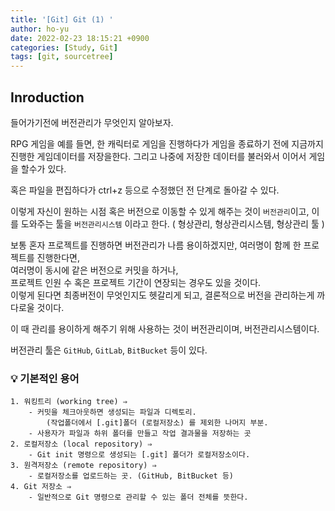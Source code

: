 ```yaml
---
title: '[Git] Git (1) '
author: ho-yu
date: 2022-02-23 18:15:21 +0900
categories: [Study, Git]
tags: [git, sourcetree]
---
```


## Inroduction
들어가기전에 버전관리가 무엇인지 알아보자.

RPG 게임을 예를 들면, 한 캐릭터로 게임을 진행하다가 게임을 종료하기 전에 지금까지 진행한 게임데이터를 저장을한다. 그리고 나중에 저장한 데이터를 불러와서 이어서 게임을 할수가 있다.

혹은 파일을 편집하다가 ctrl+z 등으로 수정했던 전 단계로 돌아갈 수 있다.

이렇게 자신이 원하는 시점 혹은 버전으로 이동할 수 있게 해주는 것이 `버전관리`이고, 이를 도와주는 툴을 `버전관리시스템` 이라고 한다. ( 형상관리, 형상관리시스템, 형상관리 툴 )

보통 혼자 프로젝트를 진행하면 버전관리가 나름 용이하겠지만, 여러명이 함께 한 프로젝트를 진행한다면, <br>
여러명이 동시에 같은 버전으로 커밋을 하거나, <br> 
프로젝트 인원 수 혹은 프로젝트 기간이 연장되는 경우도 있을 것이다.<br>
이렇게 된다면 최종버전이 무엇인지도 헷갈리게 되고, 결론적으로 버전을 관리하는게 까다로울 것이다. 

이 때 관리를 용이하게 해주기 위해 사용하는 것이 버전관리이며, 버전관리시스템이다.

버전관리 툴은 `GitHub`, `GitLab`, `BitBucket` 등이 있다.

### 💡 기본적인 용어
    1. 워킹트리 (working tree) ⇒ 
        - 커밋을 체크아웃하면 생성되는 파일과 디렉토리.
            (작업폴더에서 [.git]폴더 (로컬저장소) 를 제외한 나머지 부분.
        - 사용자가 파일과 하위 폴더를 만들고 작업 결과물을 저장하는 곳
    2. 로컬저장소 (local repository) ⇒
        - Git init 명령으로 생성되는 [.git] 폴더가 로컬저장소이다.
    3. 원격저장소 (remote repository) ⇒
        - 로컬저장소를 업로드하는 곳. (GitHub, BitBucket 등)
    4. Git 저장소 ⇒
        - 일반적으로 Git 명령으로 관리할 수 있는 폴더 전체를 뜻한다.










